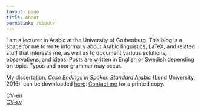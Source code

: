 ```yaml
---
layout: page
title: About
permalink: /about/
---
```


I am a lecturer in Arabic at the University of Gothenburg. This blog is a space for me to write informally about Arabic linguistics, LaTeX, and related stuff that interests me, as well as to document various solutions, observations, and ideas. Posts are written in English or Swedish depending on topic. Typos and poor grammar may occur.

My dissertation, *Case Endings in Spoken Standard Arabic* (Lund University, 2016), can be downloaded [here](https://lup.lub.lu.se/search/publication/530e5fe6-ec77-4e84-9a45-0935598e86a8). [Contact me](mailto:andreasmartenhallberg@gmail.com) for a printed copy.

[CV-en](/documents/hallberg-cv-en.pdf)   
[CV-sv](/documents/hallberg-cv-sv.pdf)
